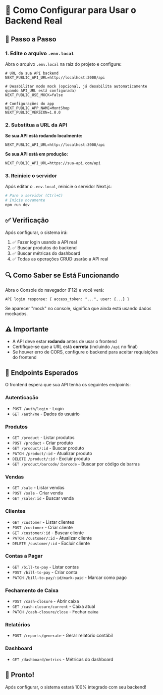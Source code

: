 # 🔧 Como Configurar para Usar o Backend Real

## 📝 Passo a Passo

### 1. Edite o arquivo `.env.local`

Abra o arquivo `.env.local` na raiz do projeto e configure:

```env
# URL da sua API backend
NEXT_PUBLIC_API_URL=http://localhost:3000/api

# Desabilitar modo mock (opcional, já desabilita automaticamente quando API_URL está configurada)
NEXT_PUBLIC_USE_MOCK=false

# Configurações do app
NEXT_PUBLIC_APP_NAME=MontShop
NEXT_PUBLIC_VERSION=1.0.0
```

### 2. Substitua a URL da API

**Se sua API está rodando localmente:**
```env
NEXT_PUBLIC_API_URL=http://localhost:3000/api
```

**Se sua API está em produção:**
```env
NEXT_PUBLIC_API_URL=https://sua-api.com/api
```

### 3. Reinicie o servidor

Após editar o `.env.local`, reinicie o servidor Next.js:

```bash
# Pare o servidor (Ctrl+C)
# Inicie novamente
npm run dev
```

## ✅ Verificação

Após configurar, o sistema irá:

1. ✅ Fazer login usando a API real
2. ✅ Buscar produtos do backend
3. ✅ Buscar métricas do dashboard
4. ✅ Todas as operações CRUD usarão a API real

## 🔍 Como Saber se Está Funcionando

Abra o Console do navegador (F12) e você verá:

```
API login response: { access_token: "...", user: {...} }
```

Se aparecer "mock" no console, significa que ainda está usando dados mockados.

## ⚠️ Importante

- A API deve estar **rodando** antes de usar o frontend
- Certifique-se que a URL está **correta** (incluindo `/api` no final)
- Se houver erro de CORS, configure o backend para aceitar requisições do frontend

## 🎯 Endpoints Esperados

O frontend espera que sua API tenha os seguintes endpoints:

### Autenticação
- `POST /auth/login` - Login
- `GET /auth/me` - Dados do usuário

### Produtos
- `GET /product` - Listar produtos
- `POST /product` - Criar produto
- `GET /product/:id` - Buscar produto
- `PATCH /product/:id` - Atualizar produto
- `DELETE /product/:id` - Excluir produto
- `GET /product/barcode/:barcode` - Buscar por código de barras

### Vendas
- `GET /sale` - Listar vendas
- `POST /sale` - Criar venda
- `GET /sale/:id` - Buscar venda

### Clientes
- `GET /customer` - Listar clientes
- `POST /customer` - Criar cliente
- `GET /customer/:id` - Buscar cliente
- `PATCH /customer/:id` - Atualizar cliente
- `DELETE /customer/:id` - Excluir cliente

### Contas a Pagar
- `GET /bill-to-pay` - Listar contas
- `POST /bill-to-pay` - Criar conta
- `PATCH /bill-to-pay/:id/mark-paid` - Marcar como pago

### Fechamento de Caixa
- `POST /cash-closure` - Abrir caixa
- `GET /cash-closure/current` - Caixa atual
- `PATCH /cash-closure/close` - Fechar caixa

### Relatórios
- `POST /reports/generate` - Gerar relatório contábil

### Dashboard
- `GET /dashboard/metrics` - Métricas do dashboard

## 🚀 Pronto!

Após configurar, o sistema estará 100% integrado com seu backend!
